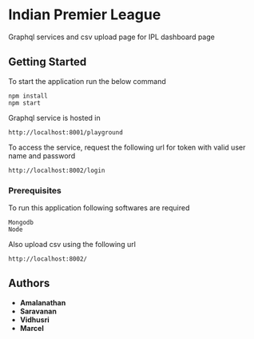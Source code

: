# Indian Premier League

Graphql services and csv upload page for IPL dashboard page

## Getting Started

To start the application run the below command

```
npm install
npm start
```

Graphql service is hosted in
```
http://localhost:8001/playground
```

To access the service, request the following url for token with valid user name and password
```
http://localhost:8002/login
```

### Prerequisites

To run this application following softwares are required

```
Mongodb
Node
```

Also upload csv using the following url
```
http://localhost:8002/
```

## Authors

* **Amalanathan**
* **Saravanan**
* **Vidhusri**
* **Marcel**